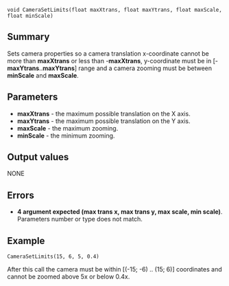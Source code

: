
```
void CameraSetLimits(float maxXtrans, float maxYtrans, float maxScale, float minScale)
```

## Summary ##
Sets camera properties so a camera translation x-coordinate cannot be more than **maxXtrans** or less than -**maxXtrans**, y-coordinate must be in [-**maxYtrans**..**maxYtrans**] range and a camera zooming must be between **minScale** and **maxScale**.

## Parameters ##
  * **maxXtrans** - the maximum possible translation on the X axis.
  * **maxYtrans** - the maximum possible translation on the Y axis.
  * **maxScale** - the maximum zooming.
  * **minScale** - the minimum zooming.

## Output values ##
NONE

## Errors ##
  * **4 argument expected (max trans x, max trans y, max scale, min scale)**. Parameters number or type does not match.

## Example ##

```
CameraSetLimits(15, 6, 5, 0.4)
```
After this call the camera must be within [(-15; -6) .. (15; 6)] coordinates and cannot be zoomed above 5x or below 0.4x.